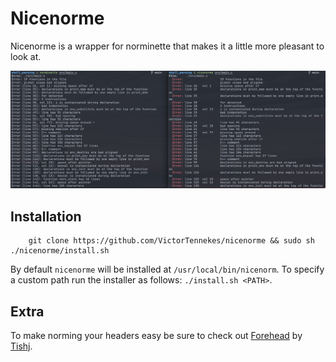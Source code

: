 # Nicenorme

Nicenorme is a wrapper for norminette that makes it a little more pleasant to look at.

![norminette](normvsnice.png)

## Installation
```
	git clone https://github.com/VictorTennekes/nicenorme && sudo sh ./nicenorme/install.sh
```
By default `nicenorme` will be installed at `/usr/local/bin/nicenorm`.
To specify a custom path run the installer as follows: `./install.sh <PATH>`.

## Extra
To make norming your headers easy be sure to check out [Forehead](https://github.com/Tishj/forehead) by [Tishj](https://github.com/Tishj).